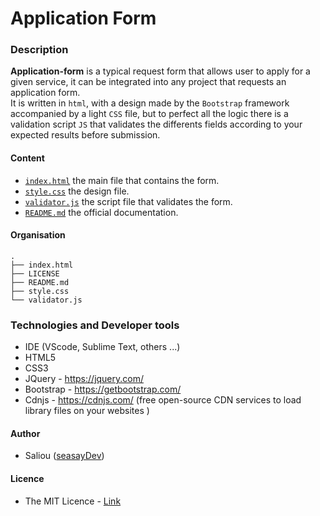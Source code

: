 # Application Form 
### Description 
**Application-form** is a typical request form that allows user to apply for a given service, it can be integrated into any project that requests an application form. \
It is written in `html`, with a design made by the `Bootstrap` framework accompanied by a light `CSS` file, but to perfect all the logic there is a validation script `JS` that validates the differents fields according to your expected results before submission.
#### Content 
* [`index.html`](index.html) the main file that contains the form. 
* [`style.css`](style.css) the design file.
* [`validator.js`](validator.js) the script file that validates the form. 
* [`README.md`](README.md) the official documentation.

#### Organisation 

 ```text
.
├── index.html
├── LICENSE
├── README.md
├── style.css
└── validator.js
```
### Technologies and Developer tools

* IDE (VScode, Sublime Text, others ...)
* HTML5 
* CSS3 
* JQuery - <https://jquery.com/> 
* Bootstrap - <https://getbootstrap.com/>
* Cdnjs - <https://cdnjs.com/>  (free open-source CDN services to load library files on your websites )

#### Author 
* Saliou ([seasayDev](https://github.com/seasayDev))

#### Licence
* The MIT Licence - [Link](LICENCE)
